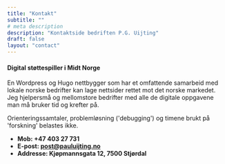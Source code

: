 ```yaml
---
title: "Kontakt"
subtitle: ""
# meta description
description: "Kontaktside bedriften P.G. Uijting"
draft: false
layout: "contact"
---
```



#### Digital støttespiller i Midt Norge

En Wordpress og Hugo nettbygger som har et omfattende samarbeid med lokale norske bedrifter kan lage nettsider rettet mot det norske markedet. Jeg hjelpersmå og mellomstore bedrifter med alle de digitale oppgavene man må bruker tid og krefter på.

Orienteringssamtaler, problemløsning ('debugging') og timene brukt på 'forskning' belastes ikke.

* **Mob: +47 403 27 731** 
* **E-post: post@pauluijting.no**
* **Addresse: Kjøpmannsgata 12, 7500 Stjørdal**